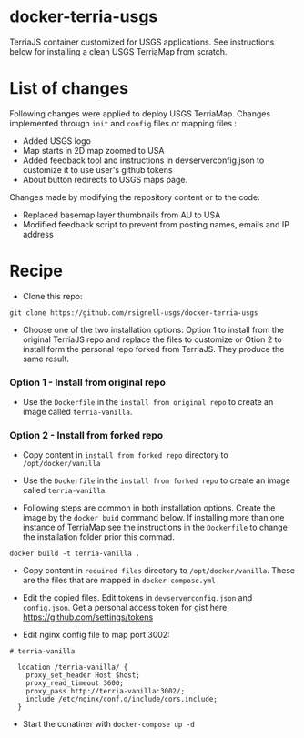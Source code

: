 # docker-terria-usgs
TerriaJS container customized for USGS applications. See instructions below for installing a clean USGS TerriaMap from scratch. 

# List of changes
Following changes were applied to deploy USGS TerriaMap. Changes implemented through `init` and `config` files or mapping files :
 - Added USGS logo
 - Map starts in 2D map zoomed to USA
 - Added feedback tool and instructions in devserverconfig.json to customize it to use user's github tokens 
- About button redirects to USGS maps page.

Changes made by modifying the repository content or to the code:
 - Replaced  basemap layer thumbnails from AU to USA
- Modified feedback script to prevent from posting names, emails and IP address


# Recipe
* Clone this repo:
```
git clone https://github.com/rsignell-usgs/docker-terria-usgs
```

* Choose one of the two installation options: Option 1 to install from the original TerriaJS repo and replace the files to customize or Otion 2 to install form the personal repo forked from TerriaJS. They produce the same result.   
### Option 1 - Install from original repo 
* Use the `Dockerfile` in the `install from original repo` to create an image called `terria-vanilla`. 

### Option 2 - Install from forked repo 
* Copy content in `install from forked repo` directory to `/opt/docker/vanilla`
* Use the `Dockerfile` in the `install from forked repo` to create an image called `terria-vanilla`. 

* Following steps are common in both installation options.  Create the image by the `docker buid` command below. If installing more than one instance of TerriaMap see the instructions in the `Dockerfile` to change the installation folder prior this commad. 
 ```
docker build -t terria-vanilla .
```

* Copy content in `required files` directory to `/opt/docker/vanilla`. These are the files that are mapped in `docker-compose.yml`
* Edit the copied files. Edit tokens in `devserverconfig.json` and `config.json`. Get a personal access token for gist here: https://github.com/settings/tokens

* Edit nginx config file to map port 3002:

```
# terria-vanilla

  location /terria-vanilla/ {
    proxy_set_header Host $host;
    proxy_read_timeout 3600;
    proxy_pass http://terria-vanilla:3002/;
    include /etc/nginx/conf.d/include/cors.include;
  }
```

* Start the conatiner with `docker-compose up -d` 
